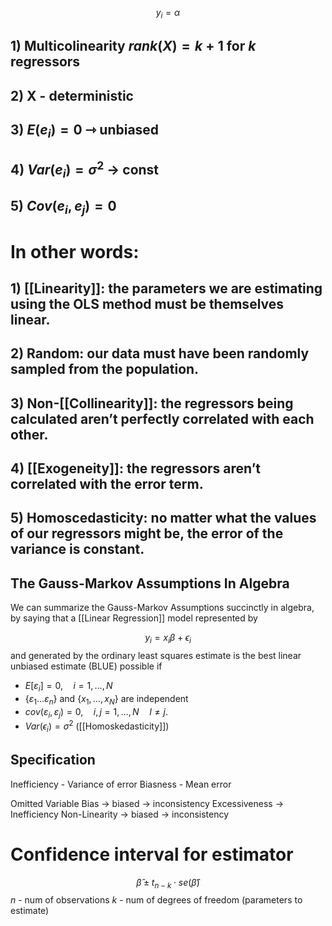 
$$
y_{i}=\alpha
$$
## 1) Multicolinearity $rank(X)=k+1$ for $k$ regressors
## 2) X - deterministic 
## 3) $E(e_{i}) = 0$ ⇾ unbiased
## 4) $Var(e_{i})=\sigma^2$ → const
## 5) $Cov(e_{i}, e_{j})=0$

# In other words: 
## 1)  [[Linearity]]: the parameters we are estimating using the OLS method must be themselves linear.
## 2) Random: our data must have been randomly sampled from the population.
## 3) Non-[[Collinearity]]: the regressors being calculated aren’t perfectly correlated with each other.
## 4) [[Exogeneity]]: the regressors aren’t correlated with the error term.
## 5) Homoscedasticity: no matter what the values of our regressors might be, the error of the variance is constant.

## The Gauss-Markov Assumptions In Algebra

We can summarize the Gauss-Markov Assumptions succinctly in algebra, by saying that a [[Linear Regression]] model represented by

$$
y_{i } = x_{i}\beta + \epsilon_{i}
$$
and generated by the ordinary least squares estimate is the best linear unbiased estimate (BLUE) possible if
- $E[{ε_i}] = 0, \quad i = 1, … , N$
- $\{ε_1…ε_n\}$ and $\{x_1,…,x_N\}$ are independent
- $cov({ε_i, ε_j}) = 0, \quad i, j = 1,…, N \quad I ≠ j.$
- $Var(\epsilon_{i}) = \sigma^{2}$ ([[Homoskedasticity]])

##  Specification
Inefficiency - Variance of error
Biasness - Mean error

Omitted Variable Bias → biased → inconsistency
Excessiveness → Inefficiency
Non-Linearity → biased → inconsistency 

# Confidence interval for estimator
$$
\hat{\beta} \pm t_{n-k}  \cdot  se(\hat{\beta})
$$
$n$ - num of observations
$k$  - num of degrees of freedom (parameters to estimate)
